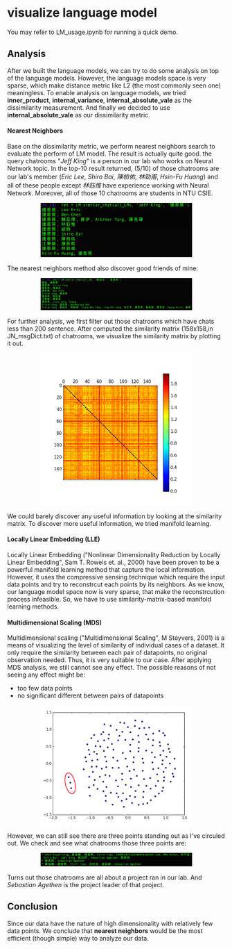 # visualize language model
You may refer to LM_usage.ipynb for running a quick demo.

## Analysis
After we built the language models, we can try to do some analysis on top of the language models. 
However, the language models space is very sparse, which make distance metric like L2 (the most commonly seen one) meaningless. To enable analysis on language models, we tried **inner_product**, **internal_variance**, **internal_absolute_vale** as the dissimilarity measurement. And finally we decided to use **internal_absolute_vale** as our dissimilarity metric. 

#### Nearest Neighbors
Base on the dissimilarity metric, we perform nearest neighbors search to evaluate the perform of LM model.
The result is actually quite good. the query chatrooms "_Jeff King_" is a person in our lab who works on Neural Network topic. In the top-10 result returned, (5/10) of those chatrooms are our lab's member (_Eric Lee_, _Shiro Bai_, _陳柏佑_, _林勁甫_, _Hsin-Fu Huang_) and all of these people except _林鈺惟_ have experience working with Neural Network. Moreover, all of those 10 chatrooms are students in NTU CSIE.

<p align="center">
  <img src="figure/Picture1.png" width="350"/>
</p>

The nearest neighbors method also discover good friends of mine:

<p align="center">
  <img src="figure/Picture2.png" width="350"/>
</p>


For further analysis, we first filter out those chatrooms which have chats less than 200 sentence. After computed the similarity matrix (158x158,in JN_msgDict.txt) of chatrooms, we visualize the similarity matrix by plotting it out.

<p align="center">
  <img src="figure/Similarity_matrix.png" width="350"/>
</p>

We could barely discover any useful information by looking at the similarity matrix. To discover more useful information, we tried manifold learning.

#### Locally Linear Embedding (LLE)
Locally Linear Embedding ("Nonlinear Dimensionality Reduction by Locally Linear Embedding", Sam T. Roweis et. al., 2000) have been proven to be a powerful manifold learning method that capture the local information. 
However, it uses the compressive sensing technique which require the input data points and try to reconstrcut each points by its neighbors. As we know, our language model space now is very sparse, that make the reconstrcution process infeasible. So, we have to use similarity-matrix-based manifold learning methods.

#### Multidimensional Scaling (MDS)
Multidimensional scaling ("Multidimensional Scaling", M Steyvers, 2001) is a means of visualizing the level of similarity of individual cases of a dataset. 
It only require the similarity between each pair of datapoints, no original observation needed. Thus, it is very suitable to our case.
After applying MDS analysis, we still cannot see any effect. The possible reasons of not seeing any effect might be:
* too few data points
* no significant different between pairs of datapoints

<p align="center">
  <img src="figure/MDS_analysis.png" width="350"/>
</p>

However, we can still see there are three points standing out as I've circuled out.
We check and see what chatrooms those three points are:

<p align="center">
  <img src="figure/Picture3.png" width="350"/>
</p>

Turns out those chatrooms are all about a project ran in our lab. And _Sebastian Agethen_ is the project leader of that project.

## Conclusion
Since our data have the nature of high dimensionality with relatively few data points. We conclude that **nearest neighbors** would be the most efficient (though simple) way to analyze our data.

